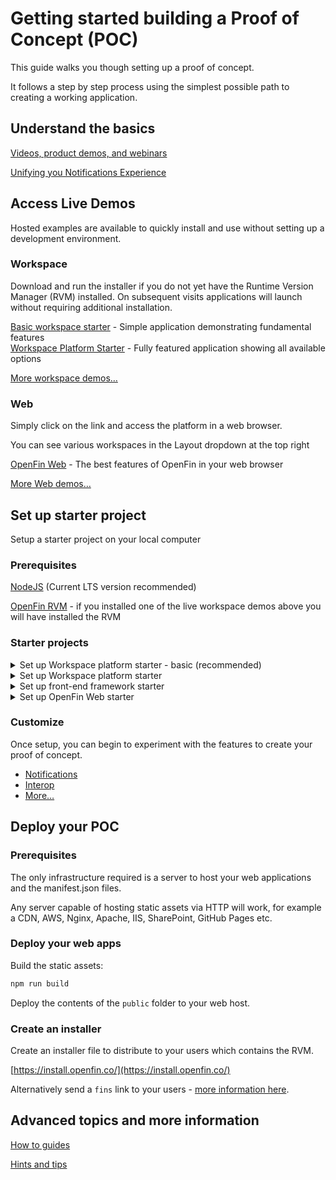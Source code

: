 # Getting started building a Proof of Concept (POC)

This guide walks you though setting up a proof of concept.

It follows a step by step process using the simplest possible path to creating a working application.

## Understand the basics

[Videos, product demos, and webinars](https://www.openfin.co/on-demand/)

[Unifying you Notifications Experience](https://www.openfin.co/on-demand/?wchannelid=qfzzhxnygo&wmediaid=3m5b0o78va)

## **Access Live Demos**

Hosted examples are available to quickly install and use without setting up a development environment. 

### Workspace

Download and run the installer if you do not yet have the Runtime Version Manager (RVM) installed. On subsequent visits applications will launch without requiring additional installation.

[Basic workspace starter](https://start.openfin.co/?manifest=https%3A%2F%2Fbuilt-on-openfin.github.io%2Fworkspace-starter%2Fworkspace%2Fv19.0.0%2Fworkspace-platform-starter-basic%2Fmanifest.fin.json) - Simple application demonstrating fundamental features  
[Workspace Platform Starter](https://start.openfin.co/?manifest=https%3A%2F%2Fbuilt-on-openfin.github.io%2Fworkspace-starter%2Fworkspace%2Fv19.0.0%2Fworkspace-platform-starter-basic%2Fmanifest.fin.json) - Fully featured application showing all available options 
  
[More workspace demos…](https://github.com/built-on-openfin/workspace-starter)  

### Web

Simply click on the link and access the platform in a web browser.

You can see various workspaces in the Layout dropdown at the top right

[OpenFin Web](https://built-on-openfin.github.io/web-starter/web/v19.0.0/web-interop-support-context-and-intents/platform/provider.html) - The best features of OpenFin in your web browser
  
[More Web demos…](https://github.com/built-on-openfin/web-starter)

## Set up starter project

Setup a starter project on your local computer

### Prerequisites

[NodeJS](https://nodejs.org/en/download/package-manager) (Current LTS version recommended)

[OpenFin RVM](https://developer.openfin.co/versions/?product=RVM) - if you installed one of the live workspace demos above you will have installed the RVM

### Starter projects

<details>
<summary>Set up Workspace platform starter - basic (recommended)</summary>

```jsx
git clone https://github.com/built-on-openfin/workspace-starter.git --depth=1
cd workspace-starter/how-to/workspace-platform-starter-basic
npm install
npm run build
npm start

//in a separate terminal
cd workspace-starter/how-to/workspace-platform-starter-basic
npm run client
```

Once loaded, the Home screen will appear with a prompt: *What would you like to do?*

Press the enter key to see all the available apps.

[More information…](https://github.com/built-on-openfin/workspace-starter/tree/main/how-to/workspace-platform-starter-basic)
</details>

<details>
<summary>Set up Workspace platform starter</summary> 

```jsx
git clone https://github.com/built-on-openfin/workspace-starter.git --depth=1
cd workspace-starter/how-to/workspace-platform-starter
npm run setup
npm start

//in a separate terminal
cd workspace-starter/how-to/workspace-platform-starter
npm run client
```

Once initialized the Home screen and Dock will appear. From the Dock, explore the various options.

*Note, Mac or WSL users may experience some issues when building the applications. A Windows PC is recommended.*

[More information…](https://github.com/built-on-openfin/workspace-starter/tree/main/how-to/workspace-platform-starter)
</details>

<details>
<summary>Set up front-end framework starter</summary> 

```jsx
git clone https://github.com/built-on-openfin/frontend-framework-starter.git --depth=1
cd frontend-framework-starter/frameworks/react/workspace  // Or angular 
npm install
npm start

//in a separate terminal
cd frontend-framework-starter/frameworks/react
npm run client
```

Once loaded, the Home screen will appear with a prompt: *What would you like to do?*

Press the enter key to see all the available apps.

[More information…](https://github.com/built-on-openfin/frontend-framework-starter)
</details>

<details>
<summary>Set up OpenFin Web starter</summary> 

```jsx
git clone https://github.com/built-on-openfin/web-starter.git --depth=1
cd web-starter
npm install
npm run build
cd how-to/web-layout // or any subfolder of your choice
npm start

//in a separate terminal
npm run client
```

Your default browser will load the platform, otherwise visit [http://localhost:6060/platform/provider.html](http://localhost:6060/platform/provider.html)

*Note, Mac or WSL users may experience some issues when building the applications. A Windows PC is recommended.*

[More information…](https://github.com/built-on-openfin/web-starter)
</details>

### Customize

Once setup, you can begin to experiment with the features to create your proof of concept.

- [Notifications](https://github.com/built-on-openfin/workspace-starter/blob/main/how-to/workspace-platform-starter/docs/how-to-use-notifications.md)
- [Interop](https://github.com/built-on-openfin/workspace-starter/blob/main/how-to/workspace-platform-starter/docs/how-to-customize-your-interop-broker.md)
- [More…](https://github.com/built-on-openfin/workspace-starter/tree/main/how-to/workspace-platform-starter/docs)

## Deploy your POC

### Prerequisites

The only infrastructure required is a server to host your web applications and the manifest.json files.

Any server capable of hosting static assets via HTTP will work, for example a CDN, AWS, Nginx, Apache, IIS, SharePoint, GitHub Pages etc.

### Deploy your web apps

Build the static assets:

```jsx
npm run build
```

Deploy the contents of the `public` folder to your web host.

### Create an installer

Create an installer file to distribute to your users which contains the RVM.

[https://install.openfin.co/](https://install.openfin.co/)

Alternatively send a `fins` link to your users - [more information here](https://developers.openfin.co/of-docs/docs/deep-linking).

## Advanced topics and more information

[How to guides](https://github.com/built-on-openfin/workspace-starter/tree/main/how-to/workspace-platform-starter/docs)

[Hints and tips](https://github.com/built-on-openfin/workspace-starter/tree/main/how-to/hints-and-tips)
